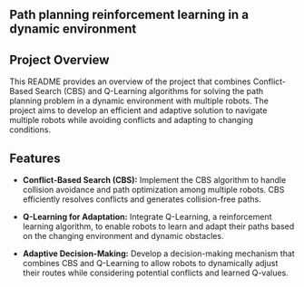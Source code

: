 
## Path planning reinforcement learning in a dynamic environment



## Project Overview

This README provides an overview of the project that combines Conflict-Based Search (CBS) and Q-Learning algorithms for solving the path planning problem in a dynamic environment with multiple robots. The project aims to develop an efficient and adaptive solution to navigate multiple robots while avoiding conflicts and adapting to changing conditions.

## Features

- **Conflict-Based Search (CBS):** Implement the CBS algorithm to handle collision avoidance and path optimization among multiple robots. CBS efficiently resolves conflicts and generates collision-free paths.

- **Q-Learning for Adaptation:** Integrate Q-Learning, a reinforcement learning algorithm, to enable robots to learn and adapt their paths based on the changing environment and dynamic obstacles.

- **Adaptive Decision-Making:** Develop a decision-making mechanism that combines CBS and Q-Learning to allow robots to dynamically adjust their routes while considering potential conflicts and learned Q-values.


